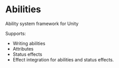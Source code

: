 # Abilities

Ability system framework for Unity

Supports:
- Writing abilities
- Attributes
- Status effects
- Effect integration for abilities and status effects.
